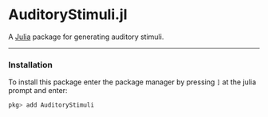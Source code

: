 # AuditoryStimuli.jl

A [Julia](http://julialang.org) package for generating auditory stimuli.

---


### Installation

To install this package enter the package manager by pressing `]` at the julia prompt and enter:

```julia
pkg> add AuditoryStimuli
```
